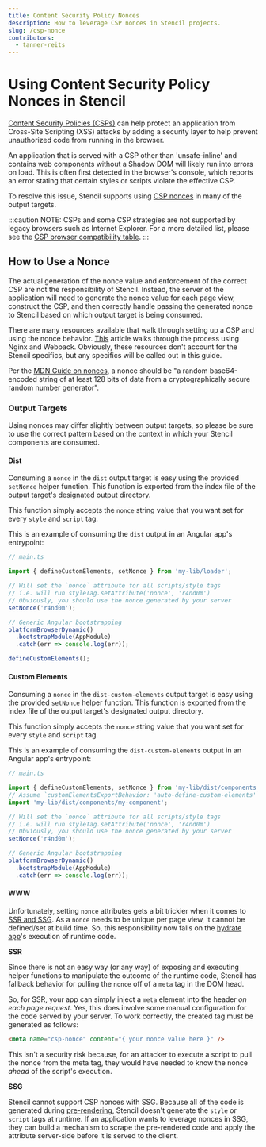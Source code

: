 ```yaml
---
title: Content Security Policy Nonces
description: How to leverage CSP nonces in Stencil projects.
slug: /csp-nonce
contributors:
  - tanner-reits
---
```


# Using Content Security Policy Nonces in Stencil

[Content Security Policies (CSPs)](https://developer.mozilla.org/en-US/docs/Web/HTTP/CSP) can help protect an application from Cross-Site Scripting (XSS)
attacks by adding a security layer to help prevent unauthorized code from running in the browser.

An application that is served with a CSP other than 'unsafe-inline' and contains web components without a Shadow DOM will likely run into errors on load.
This is often first detected in the browser's console, which reports an error stating that certain styles or scripts violate the effective CSP.

To resolve this issue, Stencil supports using [CSP nonces](https://developer.mozilla.org/en-US/docs/Web/HTML/Global_attributes/nonce) in
many of the output targets.

:::caution
NOTE: CSPs and some CSP strategies are not supported by legacy browsers such as Internet Explorer. For a more detailed list, please see the [CSP browser
compatibility table](https://developer.mozilla.org/en-US/docs/Web/HTTP/CSP#browser_compatibility).
:::

## How to Use a Nonce

The actual generation of the nonce value and enforcement of the correct CSP are not the responsibility of Stencil. Instead, the server of
the application will need to generate the nonce value for each page view, construct the CSP, and then correctly handle passing the generated nonce to
Stencil based on which output target is being consumed.

There are many resources available that walk through setting up a CSP and using the nonce behavior.
[This](https://towardsdatascience.com/content-security-policy-how-to-create-an-iron-clad-nonce-based-csp3-policy-with-webpack-and-nginx-ce5a4605db90)
article walks through the process using Nginx and Webpack. Obviously, these resources don't account for the Stencil specifics, but any specifics will
be called out in this guide.

Per the [MDN Guide on nonces](https://developer.mozilla.org/en-US/docs/Web/HTML/Global_attributes/nonce#generating_values), a nonce should be "a random base64-encoded string of at least 128 bits of data from a cryptographically secure random number generator".

### Output Targets

Using nonces may differ slightly between output targets, so please be sure to use the correct pattern based on the context in which your
Stencil components are consumed.

#### Dist

Consuming a `nonce` in the `dist` output target is easy using the provided `setNonce` helper function. This function is exported from the index
file of the output target's designated output directory.

This function simply accepts the `nonce` string value that you want set for every `style` and `script` tag.

This is an example of consuming the `dist` output in an Angular app's entrypoint:

```ts
// main.ts

import { defineCustomElements, setNonce } from 'my-lib/loader';

// Will set the `nonce` attribute for all scripts/style tags
// i.e. will run styleTag.setAttribute('nonce', 'r4nd0m')
// Obviously, you should use the nonce generated by your server
setNonce('r4nd0m');

// Generic Angular bootstrapping
platformBrowserDynamic()
  .bootstrapModule(AppModule)
  .catch(err => console.log(err));

defineCustomElements();
```

#### Custom Elements

Consuming a `nonce` in the `dist-custom-elements` output target is easy using the provided `setNonce` helper function. This function is exported
from the index file of the output target's designated output directory.

This function simply accepts the `nonce` string value that you want set for every `style` and `script` tag.

This is an example of consuming the `dist-custom-elements` output in an Angular app's entrypoint:

```ts
// main.ts

import { defineCustomElements, setNonce } from 'my-lib/dist/components';
// Assume `customElementsExportBehavior: 'auto-define-custom-elements'` is set
import 'my-lib/dist/components/my-component';

// Will set the `nonce` attribute for all scripts/style tags
// i.e. will run styleTag.setAttribute('nonce', 'r4nd0m')
// Obviously, you should use the nonce generated by your server
setNonce('r4nd0m');

// Generic Angular bootstrapping
platformBrowserDynamic()
  .bootstrapModule(AppModule)
  .catch(err => console.log(err));
```

#### WWW

Unfortunately, setting `nonce` attributes gets a bit trickier when it comes to [SSR and SSG](/static-site-generation). As a `nonce` needs
to be unique per page view, it cannot be defined/set at build time. So, this responsibility now falls on the
[hydrate app](/hydrate-app)'s execution of runtime code.

**SSR**

Since there is not an easy way (or any way) of exposing and executing helper functions to manipulate the outcome of the runtime code, Stencil
has fallback behavior for pulling the `nonce` off of a `meta` tag in the DOM head.

So, for SSR, your app can simply inject a `meta` element into the header _on each page request_. Yes, this does involve some manual configuration
for the code served by your server. To work correctly, the created tag must be generated as follows:

```html
<meta name="csp-nonce" content="{ your nonce value here }" />
```

This isn't a security risk because, for an attacker to execute a script to pull the nonce from the meta tag, they would have needed to know the
nonce _ahead_ of the script's execution.

**SSG**

Stencil cannot support CSP nonces with SSG. Because all of the code is generated during [pre-rendering](/static-site-generation#how-static-site-generation-and-prerendering-works), Stencil doesn't generate the `style` or `script` tags at runtime.
If an application wants to leverage nonces in SSG, they can build a mechanism to scrape the pre-rendered code and apply the attribute server-side before
it is served to the client.
